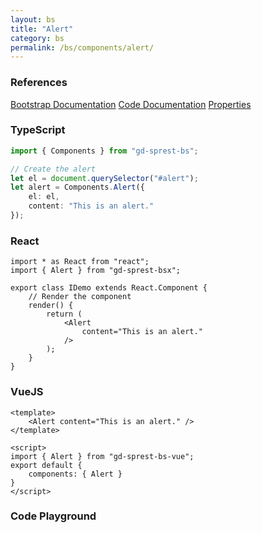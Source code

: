 ```yaml
---
layout: bs
title: "Alert"
category: bs
permalink: /bs/components/alert/
---
```


### References

<div class="bs">
    <div class="list-group">
        <a class="list-group-item list-group-item-action" href="https://getbootstrap.com/docs/4.4/components/alerts">Bootstrap Documentation</a>
        <a class="list-group-item list-group-item-action" href="/docs/sprest-bs/modules/_components_alert_d_.html">Code Documentation</a>
        <a class="list-group-item list-group-item-action" href="/docs/sprest-bs/interfaces/_components_alert_d_.ialertprops.html">Properties</a>
    </div>
</div>

### TypeScript

```ts
import { Components } from "gd-sprest-bs";

// Create the alert
let el = document.querySelector("#alert");
let alert = Components.Alert({
    el: el,
    content: "This is an alert."
});
```

### React

```tsx
import * as React from "react";
import { Alert } from "gd-sprest-bsx";

export class IDemo extends React.Component {
    // Render the component
    render() {
        return (
            <Alert
                content="This is an alert."
            />
        );
    }
}
```

### VueJS

```vue
<template>
    <Alert content="This is an alert." />
</template>

<script>
import { Alert } from "gd-sprest-bs-vue";
export default {
    components: { Alert }
}
</script>
```

### Code Playground

<div id="playground" class="bs"></div>
<script type="text/javascript">
    // Wait for the page to load
    window.addEventListener("load", function() {
        // Create the code editor
        var editor = CodeEditor(document.getElementById("playground"), true, [
            '// Create the alert',
            'Components.Alert({',
            '\tel: app,',
            '\tcontent: "This is an alert."',
            '});'
        ].join('\n'));
    });
</script>